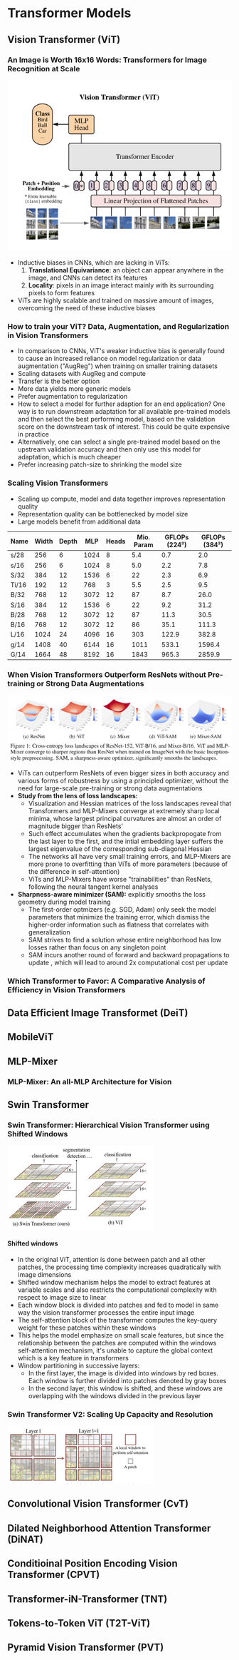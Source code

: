 # Transformer Models

## Vision Transformer (ViT)

### An Image is Worth 16x16 Words: Transformers for Image Recognition at Scale

![vit](./media/vit.png)

- Inductive biases in CNNs, which are lacking in ViTs:
  1. **Translational Equivariance**: an object can appear anywhere in the image, and CNNs can detect its features
  2. **Locality**: pixels in an image interact mainly with its surrounding pixels to form features
- ViTs are highly scalable and trained on massive amount of images, overcoming the need of these inductive biases

### How to train your ViT? Data, Augmentation, and Regularization in Vision Transformers

- In comparison to CNNs, ViT's weaker inductive bias is generally found to cause an increased reliance on model regularization or data augmentation ("AugReg") when training on smaller training datasets
- Scaling datasets with AugReg and compute
- Transfer is the better option
- More data yields more generic models
- Prefer augmentation to regularization
- How to select a model for further adaption for an end application? One way is to run downstream adaptation for all available pre-trained models and then select the best performing model, based on the validation score on the downstream task of interest. This could be quite expensive in practice
- Alternatively, one can select a single pre-trained model based on the upstream validation accuracy and then only use this model for adaptation, which is much cheaper
- Prefer increasing patch-size to shrinking the model size

### Scaling Vision Transformers

- Scaling up compute, model and data together improves representation quality
- Representation quality can be bottlenecked by model size
- Large models benefit from additional data

| Name   | Width | Depth | MLP  | Heads | Mio. Param | GFLOPs (224²) | GFLOPs (384²) |
|--------|-------|-------|------|-------|------------|---------------|---------------|
| s/28   | 256   | 6     | 1024 | 8     | 5.4        | 0.7           | 2.0           |
| s/16   | 256   | 6     | 1024 | 8     | 5.0        | 2.2           | 7.8           |
| S/32   | 384   | 12    | 1536 | 6     | 22         | 2.3           | 6.9           |
| Ti/16  | 192   | 12    | 768  | 3     | 5.5        | 2.5           | 9.5           |
| B/32   | 768   | 12    | 3072 | 12    | 87         | 8.7           | 26.0          |
| S/16   | 384   | 12    | 1536 | 6     | 22         | 9.2           | 31.2          |
| B/28   | 768   | 12    | 3072 | 12    | 87         | 11.3          | 30.5          |
| B/16   | 768   | 12    | 3072 | 12    | 86         | 35.1          | 111.3         |
| L/16   | 1024  | 24    | 4096 | 16    | 303        | 122.9         | 382.8         |
| g/14   | 1408  | 40    | 6144 | 16    | 1011       | 533.1         | 1596.4        |
| G/14   | 1664  | 48    | 8192 | 16    | 1843       | 965.3         | 2859.9        |

### When Vision Transformers Outperform ResNets without Pre-training or Strong Data Augmentations

![vit-sam](./media/vit-sam.png)

- ViTs can outperform ResNets of even bigger sizes in both accuracy and various forms of robustness by using a principled optimizer, without the need for large-scale pre-training or strong data augmentations
- **Study from the lens of loss landscapes:**
  - Visualization and Hessian matrices of the loss landscapes reveal that Transformers and MLP-Mixers converge at extremely sharp local minima, whose largest principal curvatures are almost an order of magnitude bigger than ResNets'
  - Such effect accumulates when the gradients backpropogate from the last layer to the first, and the intial embedding layer suffers the largest eigenvalue of the corresponding sub-diagonal Hessian
  - The networks all have very small training errors, and MLP-Mixers are more prone to overfitting than ViTs of more parameters (because of the difference in self-attention)
  - ViTs and MLP-Mixers have worse "trainabilities" than ResNets, following the neural tangent kernel analyses
- **Sharpness-aware minimizer (SAM):** explicitly smooths the loss geometry during model training
  - The first-order optmizers (e.g. SGD, Adam) only seek the model parameters that minimize the training error, which dismiss the higher-order information such as flatness that correlates with generalization
  - SAM strives to find a solution whose entire neighborhood has low losses rather than focus on any singleton point
  - SAM incurs another round of forward and backward propagations to update , which will lead to around 2x computational cost per update 

### Which Transformer to Favor: A Comparative Analysis of Efficiency in Vision Transformers

## Data Efficient Image Transformet (DeiT)

## MobileViT

## MLP-Mixer

### MLP-Mixer: An all-MLP Architecture for Vision

## Swin Transformer

### Swin Transformer: Hierarchical Vision Transformer using Shifted Windows

![swin-1](./media/swin-1.png)

#### Shifted windows

- In the original ViT, attention is done between patch and all other patches, the processing time complexity increases quadratically with image dimensions
- Shifted window mechanism helps the model to extract features at variable scales and also restricts the computational complexity with respect to image size to linear
- Each window block is divided into patches and fed to model in same way the vision transformer processes the entire input image
- The self-attention block of the transformer computes the key-query weight for these patches within these windows
- This helps the model emphasize on small scale features, but since the relationship between the patches are computed within the windows self-attention mechanism, it's unable to capture the global context which is a key feature in transformers
- Window partitioning in successive layers:
  - In the first layer, the image is divided into windows by red boxes. Each window is further divided into patches denoted by gray boxes
  - In the second layer, this window is shifted, and these windows are overlapping with the windows divided in the previous layer

### Swin Transformer V2: Scaling Up Capacity and Resolution

![swin-2](./media/swin-2.png)

## Convolutional Vision Transformer (CvT)

## Dilated Neighborhood Attention Transformer (DiNAT)

## Conditioinal Position Encoding Vision Transformer (CPVT)

## Transformer-iN-Transformer (TNT)

## Tokens-to-Token ViT (T2T-ViT)

## Pyramid Vision Transformer (PVT)
